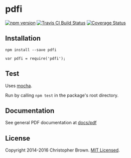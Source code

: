 # pdfi

[![npm version](https://badge.fury.io/js/pdfi.svg)](https://www.npmjs.com/package/pdfi)
[![Travis CI Build Status](https://travis-ci.org/chbrown/pdfi.svg)](https://travis-ci.org/chbrown/pdfi)
[![Coverage Status](https://coveralls.io/repos/chbrown/pdfi/badge.svg)](https://coveralls.io/github/chbrown/pdfi)


## Installation

    npm install --save pdfi

    var pdfi = require('pdfi');


## Test

Uses [mocha](http://visionmedia.github.io/mocha/).

Run by calling `npm test` in the package's root directory.


## Documentation

See general PDF documentation at [docs/pdf](http://chbrown.github.io/docs/pdf)


## License

Copyright 2014-2016 Christopher Brown. [MIT Licensed](http://chbrown.github.io/licenses/MIT/#2014-2016).

